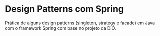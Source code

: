 # Design Patterns com Spring
Prática de alguns design patterns (singleton, strategy e facade) em 
Java com o framework Spring com base no projeto da DIO.